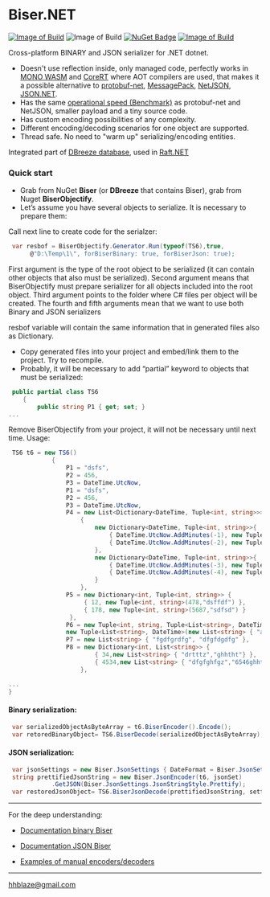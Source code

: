 # Biser.NET
[![Image of Build](https://img.shields.io/badge/License-BSD%203,%20FOSS-FC0574.svg)](https://github.com/hhblaze/Biser/blob/master/LICENSE)
![Image of Build](https://img.shields.io/badge/Roadmap-completed-33CC33.svg)
[![NuGet Badge](https://buildstats.info/nuget/Biser)](https://www.nuget.org/packages/Biser/)
[![Image of Build](https://img.shields.io/badge/Powered%20by-tiesky.com-1883F5.svg)](http://tiesky.com)

Cross-platform BINARY and JSON serializer for .NET dotnet.

- Doesn't use reflection inside, only managed code, perfectly works in [MONO WASM](https://github.com/aspnet/Blazor) and [CoreRT](https://github.com/dotnet/corert) where AOT compilers are used,
that makes it a possible alternative to [protobuf-net](https://github.com/mgravell/protobuf-net), [MessagePack](https://github.com/neuecc/MessagePack-CSharp),  [NetJSON](https://github.com/rpgmaker/NetJSON), [JSON.NET](https://www.newtonsoft.com/json).
- Has the same [operational speed (Benchmark)](https://github.com/hhblaze/Biser/blob/master/Benchmark/Program.cs) as protobuf-net and NetJSON, smaller payload and a tiny source code.
- Has custom encoding possibilities of any complexity.
- Different encoding/decoding scenarios for one object are supported.
- Thread safe. No need to "warm up" serializing/encoding entities.


Integrated part of [DBreeze database](https://github.com/hhblaze/DBreeze), used in [Raft.NET](https://github.com/hhblaze/Raft.Net)

### Quick start

- Grab from NuGet **Biser** (or **DBreeze** that contains Biser), grab from Nuget **BiserObjectify**.
- Let’s assume you have several objects to serialize. It is necessary to prepare them: 

Call next line to create code for the serialzer:
```C#
 var resbof = BiserObjectify.Generator.Run(typeof(TS6),true, 
      @"D:\Temp\1\", forBiserBinary: true, forBiserJson: true);
```

First argument is the type of the root object to be serialized (it can contain other objects that also must be serialized).
Second argument means that BiserObjectify must prepare serializer for all objects included into the root object.
Third argument points to the folder where C# files per object will be created.
The fourth and fifth arguments mean that we want to use both Binary and JSON serializers

resbof variable will contain the same information that in generated files also as Dictionary.

- Copy generated files into your project and embed/link them to the project. Try to recompile. 
- Probably, it will be necessary to add “partial” keyword to objects that must be serialized:

```C#
 public partial class TS6
    {
        public string P1 { get; set; }
...
```

Remove BiserObjectify from your project, it will not be necessary until next time.
Usage:
```C#
 TS6 t6 = new TS6()
            {
                P1 = "dsfs",
                P2 = 456,
                P3 = DateTime.UtcNow,
                P1 = "dsfs",
                P2 = 456,
                P3 = DateTime.UtcNow,
                P4 = new List<Dictionary<DateTime, Tuple<int, string>>>
                    {
                        new Dictionary<DateTime, Tuple<int, string>>{
                            { DateTime.UtcNow.AddMinutes(-1), new Tuple<int, string>(12,"testvar") },
                            { DateTime.UtcNow.AddMinutes(-2), new Tuple<int, string>(125,"testvar123") }
                        },
                        new Dictionary<DateTime, Tuple<int, string>>{
                            { DateTime.UtcNow.AddMinutes(-3), new Tuple<int, string>(17,"dsfsdtestvar") },
                            { DateTime.UtcNow.AddMinutes(-4), new Tuple<int, string>(15625,"sdfsdtestvar") }
                        }
                    },
                P5 = new Dictionary<int, Tuple<int, string>> {
                     { 12, new Tuple<int, string>(478,"dsffdf") },
                     { 178, new Tuple<int, string>(5687,"sdfsd") }
                 },
                P6 = new Tuple<int, string, Tuple<List<string>, DateTime>>(445, "dsfdfgfgfg", 
                new Tuple<List<string>, DateTime>(new List<string> { "a1", "a2" }, DateTime.Now.AddDays(58))),
                P7 = new List<string> { "fgdfgrdfg", "dfgfdgdfg" },
                P8 = new Dictionary<int, List<string>> {
                        { 34,new List<string> { "drtttz","ghhtht"} },
                        { 4534,new List<string> { "dfgfghfgz","6546ghhtht"} }
                    },

...
}

```


#### Binary serialization:
```C#
 var serializedObjectAsByteArray = t6.BiserEncoder().Encode();
 var retoredBinaryObject= TS6.BiserDecode(serializedObjectAsByteArray);
```

#### JSON serialization:
```C#
 var jsonSettings = new Biser.JsonSettings { DateFormat = Biser.JsonSettings.DateTimeStyle.ISO };
 string prettifiedJsonString = new Biser.JsonEncoder(t6, jsonSet)
            .GetJSON(Biser.JsonSettings.JsonStringStyle.Prettify);
 var restoredJsonObject= TS6.BiserJsonDecode(prettifiedJsonString, settings: jsonSettings);
```

-------------
For the deep understanding:

- [Documentation binary Biser](https://docs.google.com/document/d/e/2PACX-1vQa3C506Esw3Fkroj4OA5erGOHEZpAtnXcQQ90R0w1wnFqO_16CH0dUfBJZt_ppB15ykoZWI9eR8KcG/pub)
- [Documentation JSON Biser](https://docs.google.com/document/d/e/2PACX-1vQa3C506Esw3Fkroj4OA5erGOHEZpAtnXcQQ90R0w1wnFqO_16CH0dUfBJZt_ppB15ykoZWI9eR8KcG/pub#id.yqadcf2f2moz)

- [Examples of manual encoders/decoders](https://github.com/hhblaze/Biser/blob/master/BiserTest_Net)
-------------

hhblaze@gmail.com
